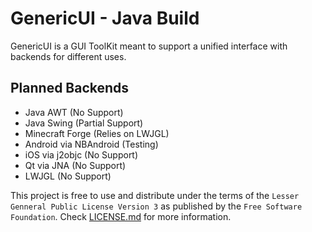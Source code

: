GenericUI - Java Build
======================

GenericUI is a GUI ToolKit meant to support a unified interface with backends for different uses.

Planned Backends
----------------
 - Java AWT (No Support)
 - Java Swing (Partial Support)
 - Minecraft Forge (Relies on LWJGL)
 - Android via NBAndroid (Testing)
 - iOS via j2objc (No Support)
 - Qt via JNA (No Support)
 - LWJGL (No Support)

This project is free to use and distribute under the terms of the `Lesser Genneral Public License Version 3` as published by the `Free Software Foundation`.
Check [LICENSE.md](LICENSE.md) for more information.
